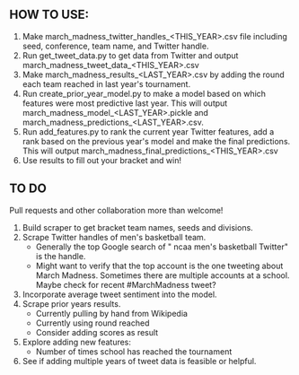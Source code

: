 
## HOW TO USE:
1. Make march_madness_twitter_handles_<THIS_YEAR>.csv file including seed, conference, team name, and Twitter handle.
2. Run get_tweet_data.py to get data from Twitter and output march_madness_tweet_data_<THIS_YEAR>.csv
3. Make march_madness_results_<LAST_YEAR>.csv by adding the round each team reached in last year's tournament.
4. Run create_prior_year_model.py to make a model based on which features were most predictive last year.  This will output march_madness_model_<LAST_YEAR>.pickle and march_madness_predictions_<LAST_YEAR>.csv.
5. Run add_features.py to rank the current year Twitter features, add a rank based on the previous year's model and make the final predictions.  This will output march_madness_final_predictions_<THIS_YEAR>.csv
6. Use results to fill out your bracket and win!


## TO DO
Pull requests and other collaboration more than welcome!
1. Build scraper to get bracket team names, seeds and divisions.
2. Scrape Twitter handles of men's basketball team.
	- Generally the top Google search of "<team name> ncaa men's basketball Twitter" is the handle.
	- Might want to verify that the top account is the one tweeting about March Madness.  Sometimes there are multiple accounts at a school.  Maybe check for recent #MarchMadness tweet?
3. Incorporate average tweet sentiment into the model.
4. Scrape prior years results.
	- Currently pulling by hand from Wikipedia
	- Currently using round reached
	- Consider adding scores as result
5. Explore adding new features:
	- Number of times school has reached the tournament
6. See if adding multiple years of tweet data is feasible or helpful.
